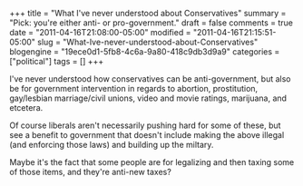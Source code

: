 +++
title = "What I've never understood about Conservatives"
summary = "Pick: you're either anti- or pro-government."
draft = false
comments = true
date = "2011-04-16T21:08:00-05:00"
modified = "2011-04-16T21:15:51-05:00"
slug = "What-Ive-never-understood-about-Conservatives"
blogengine = "19ece0d1-5fb8-4c6a-9a80-418c9db3d9a9"
categories = ["political"]
tags = []
+++

<p>I've never understood how conservatives can be anti-government, but also be for government intervention in regards to abortion, prostitution, gay/lesbian marriage/civil unions, video and movie ratings, marijuana, and etcetera.</p>
<p>Of course liberals aren't necessarily pushing hard for some of these, but see a benefit to government that doesn't include making the above illegal (and enforcing those laws) and building up the miltary.</p>
<p>Maybe it's the fact that some people are for legalizing and then taxing some of those items, and they're anti-new taxes?</p>
